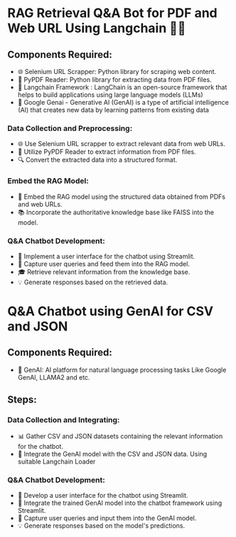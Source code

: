 # RAG Retrieval Q&A Bot for PDF and Web URL Using Langchain 🦜🤖

## Components Required:

- 🌐 Selenium URL Scrapper: Python library for scraping web content.
- 📄 PyPDF Reader: Python library for extracting data from PDF files.
- 🦜 Langchain Framework : LangChain is an open-source framework that helps to build applications using large language models (LLMs)
- 🤖 Google Genai - Generative AI (GenAI) is a type of artificial intelligence (AI) that creates new data by learning patterns from existing data

### Data Collection and Preprocessing:

- 🌐 Use Selenium URL scrapper to extract relevant data from web URLs.
- 📄 Utilize PyPDF Reader to extract information from PDF files.
- 🔍 Convert the extracted data into a structured format.

### Embed the RAG Model:

- 🧠 Embed the RAG model using the structured data obtained from PDFs and web URLs.
- 📚 Incorporate the authoritative knowledge base like FAISS into the model.

### Q&A Chatbot Development:

- 💬 Implement a user interface for the chatbot using Streamlit.
- 📝 Capture user queries and feed them into the RAG model.
- 🎓 Retrieve relevant information from the knowledge base.
- 💡 Generate responses based on the retrieved data.


# Q&A Chatbot using GenAI for CSV and JSON

## Components Required:

- 🧠 GenAI: AI platform for natural language processing tasks Like Google GenAI, LLAMA2 and etc.

## Steps:

### Data Collection and Integrating:

- 📊 Gather CSV and JSON datasets containing the relevant information for the chatbot.
- 🧠 Integrate the GenAI model with the CSV and JSON data. Using suitable Langchain Loader

### Q&A Chatbot Development:

- 💬 Develop a user interface for the chatbot using Streamlit.
- 📝 Integrate the trained GenAI model into the chatbot framework using Streamlit.
- 🤖 Capture user queries and input them into the GenAI model.
- 💡 Generate responses based on the model's predictions.

